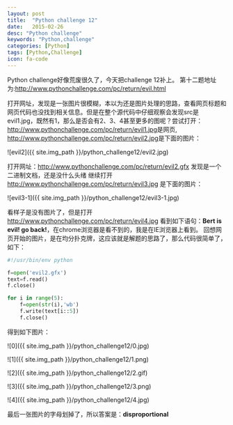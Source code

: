 ```yaml
---
layout: post
title:  "Python challenge 12"
date:   2015-02-26
desc: "Python challenge"
keywords: "Python,challenge"
categories: [Python]
tags: [Python,Challenge]
icon: fa-code
---
```


Python challenge好像荒废很久了，今天把challenge 12补上。
第十二题地址为:<http://www.pythonchallenge.com/pc/return/evil.html>

打开网址，发现是一张图片很模糊，本以为还是图片处理的思路，查看网页标题和网页代码也没找到相关信息。但是在整个源代码中仔细观察会发现src是evil1.jpg，既然有1，那么是否会有2、3、4甚至更多的图呢？尝试打开：
<http://www.pythonchallenge.com/pc/return/evil1.jpg>是网页,
<http://www.pythonchallenge.com/pc/return/evil2.jpg>是下面的图片：

![evil2]({{ site.img_path }}/python_challenge12/evil2.jpg)

打开网址：<http://www.pythonchallenge.com/pc/return/evil2.gfx> 发现是一个二进制文档，还是没什么头绪
继续打开<http://www.pythonchallenge.com/pc/return/evil3.jpg> 是下面的图片：

![evil3-1]({{ site.img_path }}/python_challenge12/evil3-1.jpg)

看样子是没有图片了，但是打开<http://www.pythonchallenge.com/pc/return/evil4.jpg> 看到如下语句：**Bert is evil! go back!**，在chrome浏览器是看不到的，我是在IE浏览器上看到。
回想网页开始的图片，是在均分扑克牌，这应该就是解题的思路了，那么代码很简单了，如下：

``` python
#!/usr/bin/env python

f=open('evil2.gfx')
text=f.read()
f.close()

for i in range(5):
    f=open(str(i),'wb')
    f.write(text[i::5])
    f.close()
```

得到如下图片：

![0]({{ site.img_path }}/python_challenge12/0.jpg)

![1]({{ site.img_path }}/python_challenge12/1.png)

![2]({{ site.img_path }}/python_challenge12/2.gif)

![3]({{ site.img_path }}/python_challenge12/3.png)

![4]({{ site.img_path }}/python_challenge12/4.jpg)

最后一张图片的字母划掉了，所以答案是：**disproportional**
